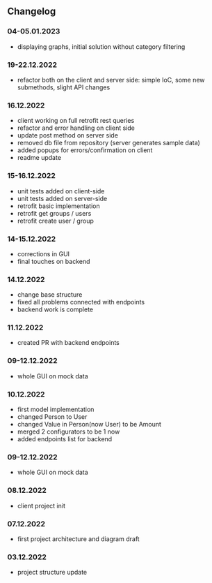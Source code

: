 ## Changelog

### 04-05.01.2023

* displaying graphs, initial solution without category filtering

### 19-22.12.2022

* refactor both on the client and server side: simple IoC, some new submethods, slight API changes

### 16.12.2022

* client working on full retrofit rest queries
* refactor and error handling on client side
* update post method on server side
* removed db file from repository (server generates sample data)
* added popups for errors/confirmation on client
* readme update

### 15-16.12.2022

* unit tests added on client-side
* unit tests added on server-side
* retrofit basic implementation
* retrofit get groups / users
* retrofit create user / group 

### 14-15.12.2022

* corrections in GUI
* final touches on backend

### 14.12.2022

* change base structure
* fixed all problems connected with endpoints
* backend work is complete

### 11.12.2022

* created PR with backend endpoints

### 09-12.12.2022

* whole GUI on mock data

### 10.12.2022

* first model implementation
* changed Person to User
* changed Value in Person(now User) to be Amount
* merged 2 configurators to be 1 now
* added endpoints list for backend

### 09-12.12.2022
* whole GUI on mock data

### 08.12.2022

* client project init

### 07.12.2022

* first project architecture and diagram draft


### 03.12.2022

* project structure update

